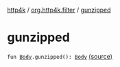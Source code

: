 [http4k](../index.md) / [org.http4k.filter](index.md) / [gunzipped](./gunzipped.md)

# gunzipped

`fun `[`Body`](../org.http4k.core/-body/index.md)`.gunzipped(): `[`Body`](../org.http4k.core/-body/index.md) [(source)](https://github.com/http4k/http4k/blob/master/http4k-core/src/main/kotlin/org/http4k/filter/ext.kt#L17)